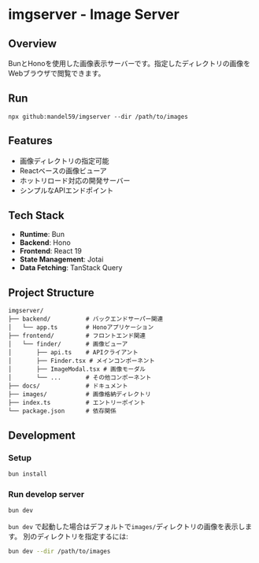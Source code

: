 # imgserver - Image Server

## Overview
BunとHonoを使用した画像表示サーバーです。指定したディレクトリの画像をWebブラウザで閲覧できます。

## Run

```npx
npx github:mandel59/imgserver --dir /path/to/images
```

## Features
- 画像ディレクトリの指定可能
- Reactベースの画像ビューア
- ホットリロード対応の開発サーバー
- シンプルなAPIエンドポイント

## Tech Stack
- **Runtime**: Bun
- **Backend**: Hono
- **Frontend**: React 19
- **State Management**: Jotai
- **Data Fetching**: TanStack Query

## Project Structure

```
imgserver/
├── backend/          # バックエンドサーバ゙ー関連
│   └── app.ts        # Honoアプリケーション
├── frontend/         # フロントエンド関連
│   └── finder/       # 画像ビューア
│       ├── api.ts    # APIクライアント
│       ├── Finder.tsx # メインコンポーネント
│       ├── ImageModal.tsx # 画像モーダル
│       └── ...       # その他コンポーネント
├── docs/             # ドキュメント
├── images/           # 画像格納ディレクトリ
├── index.ts          # エントリーポイント
└── package.json      # 依存関係
```

## Development

### Setup

```bash
bun install
```

### Run develop server

```bash
bun dev
```

`bun dev` で起動した場合はデフォルトで`images/`ディレクトリの画像を表示します。
別のディレクトリを指定するには:

```bash
bun dev --dir /path/to/images
```
